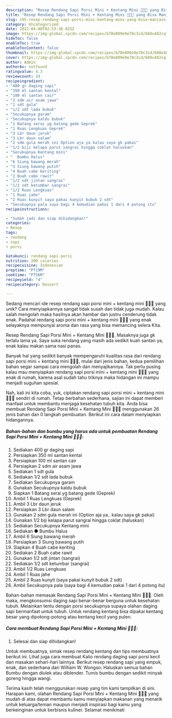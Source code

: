 ```yaml
---
description: "Resep Rendang Sapi Porsi Mini + Kentang Mini 👍🏻😅 yang Bisa Manjain Lidah"
title: "Resep Rendang Sapi Porsi Mini + Kentang Mini 👍🏻😅 yang Bisa Manjain Lidah"
slug: 195-resep-rendang-sapi-porsi-mini-kentang-mini-yang-bisa-manjain-lidah
category: Uncategorized
date: 2022-04-08T02:53:36.825Z
image: https://img-global.cpcdn.com/recipes/b70e809e9e70c3cd/680x482cq70/rendang-sapi-porsi-mini-kentang-mini-foto-resep-utama.jpg
hideToc: false
enableToc: true
enableTocContent: false
thumbnail: https://img-global.cpcdn.com/recipes/b70e809e9e70c3cd/680x482cq70/rendang-sapi-porsi-mini-kentang-mini-foto-resep-utama.jpg
cover: https://img-global.cpcdn.com/recipes/b70e809e9e70c3cd/680x482cq70/rendang-sapi-porsi-mini-kentang-mini-foto-resep-utama.jpg
author: Admin
authorAv: notfound
ratingvalue: 4.3
reviewcount: 24
recipeingredient:
- "400 gr daging sapi"
- "350 ml santan kental"
- "100 ml santan cair"
- "2 sdm air asam jawa"
- "1 sdt gula"
- "1/2 sdt lada bubuk"
- "Secukupnya garam"
- "Secukupnya kaldu bubuk"
- "1 Batang serai yg batang gede Geprek"
- "1 Ruas Lengkuas Geprek"
- "3 Lbr daun jeruk"
- "3 Lbr daun salam"
- "2 sdm gula merah ini Option aja ya kalau saya gk pakai"
- "1/2 biji kelapa parut sangrai hingga coklat haluskan"
- "Secukupnya Kentang mini"
- "  Bumbu Halus"
- "6 Siung bawang merah"
- "3 Siung bawang putih"
- "4 Buah cabe keriting"
- "2 Buah cabe rawit"
- "1/2 sdt jintan sangrai"
- "1/2 sdt ketumbar sangrai"
- "1/2 Ruas Lengkuas"
- "1 Ruas jahe"
- "2 Ruas kunyit saya pakai kunyit bubuk 2 sdt"
- "Secukupnya pala saya bagi 4 kemudian pakai 1 dari 4 potong itu"
recipeinstructions:

- "Sudah jadi dan siap dihidangkan!"
categories:
- Resep
tags:
- rendang
- sapi
- porsi

katakunci: rendang sapi porsi 
nutrition: 200 calories
recipecuisine: Indonesian
preptime: "PT19M"
cooktime: "PT56M"
recipeyield: "4"
recipecategory: Dessert

---
```





Sedang mencari ide resep rendang sapi porsi mini + kentang mini 👍🏻😅 yang unik? Cara menyiapkannya sangat tidak susah dan tidak juga mudah. Kalau salah mengolah maka hasilnya akan hambar dan justru cenderung tidak enak. Padahal rendang sapi porsi mini + kentang mini 👍🏻😅 yang enak selayaknya mempunyai aroma dan rasa yang bisa memancing selera Kita.





Resep Rendang Sapi Porsi Mini + Kentang Mini 👍🏻😅. Masaknya juga gk terlalu lama ya. Saya suka rendang yang masih ada sedikit kuah santan ya, enak kalau makan sama nasi panas.

Banyak hal yang sedikit banyak mempengaruhi kualitas rasa dari rendang sapi porsi mini + kentang mini 👍🏻😅, mulai dari jenis bahan, kedua pemilihan bahan segar sampai cara mengolah dan menyajikannya. Tak perlu pusing kalau mau menyiapkan rendang sapi porsi mini + kentang mini 👍🏻😅 yang enak di rumah, karena asal sudah tahu triknya maka hidangan ini mampu menjadi suguhan spesial.






Nah, kali ini kita coba, yuk, ciptakan rendang sapi porsi mini + kentang mini 👍🏻😅 sendiri di rumah. Tetap berbahan sederhana, sajian ini dapat memberi manfaat untuk membantu menjaga kesehatan tubuh kita. Anda bisa membuat Rendang Sapi Porsi Mini + Kentang Mini 👍🏻😅 menggunakan 26 jenis bahan dan 0 langkah pembuatan. Berikut ini cara dalam menyiapkan hidangannya.

<!--inarticleads1-->

##### Bahan-bahan dan bumbu yang harus ada untuk pembuatan Rendang Sapi Porsi Mini + Kentang Mini 👍🏻😅:

1. Sediakan 400 gr daging sapi
1. Persiapkan 350 ml santan kental
1. Persiapkan 100 ml santan cair
1. Persiapkan 2 sdm air asam jawa
1. Sediakan 1 sdt gula
1. Sediakan 1/2 sdt lada bubuk
1. Sediakan Secukupnya garam
1. Gunakan Secukupnya kaldu bubuk
1. Siapkan 1 Batang serai yg batang gede (Geprek)
1. Ambil 1 Ruas Lengkuas (Geprek)
1. Ambil 3 Lbr daun jeruk
1. Persiapkan 3 Lbr daun salam
1. Gunakan 2 sdm gula merah ini (Option aja ya.. kalau saya gk pakai)
1. Gunakan 1/2 biji kelapa parut sangrai hingga coklat (haluskan)
1. Sediakan Secukupnya Kentang mini
1. Sediakan  ● Bumbu Halus
1. Ambil 6 Siung bawang merah
1. Persiapkan 3 Siung bawang putih
1. Siapkan 4 Buah cabe keriting
1. Sediakan 2 Buah cabe rawit
1. Gunakan 1/2 sdt jintan (sangrai)
1. Sediakan 1/2 sdt ketumbar (sangrai)
1. Ambil 1/2 Ruas Lengkuas
1. Ambil 1 Ruas jahe
1. Ambil 2 Ruas kunyit (saya pakai kunyit bubuk 2 sdt)
1. Ambil Secukupnya pala (saya bagi 4 kemudian pakai 1 dari 4 potong itu)


Bahan-bahan memasak Rendang Sapi Porsi Mini + Kentang Mini 👍🏻😅. Oleh maka, mengkonsumsi daging sapi benar-benar berguna untuk kesehatan tubuh. Melainkan tentu dengan porsi secukupnya supaya olahan daging sapi bermanfaat untuk tubuh. Untuk rendang kentang bisa dipakai kentang besar yang dipotong-potong atau kentang kecil yang pulen. 

<!--inarticleads2-->

##### Cara membuat Rendang Sapi Porsi Mini + Kentang Mini 👍🏻😅:


1. Selesai dan siap dihidangkan!

Untuk membuatnya, simak resep rendang kentang dan tips membuatnya berikut ini. Lihat juga cara membuat Kalio rendang daging sapi porsi kecil dan masakan sehari-hari lainnya. Berikut resep rendang sapi yang empuk, enak, dan sederhana dari William W. Wongso: Haluskan semua bahan Bumbu dengan diulek atau diblender. Tumis bumbu dengan sedikit minyak goreng hingga wangi. 

Terima kasih telah menggunakan resep yang tim kami tampilkan di sini. Harapan kami, olahan Rendang Sapi Porsi Mini + Kentang Mini 👍🏻😅 yang mudah di atas dapat membantu kamu menyiapkan makanan yang menarik untuk keluarga/teman maupun menjadi inspirasi bagi kamu yang berkeinginan untuk berbisnis kuliner. Selamat menikmati
